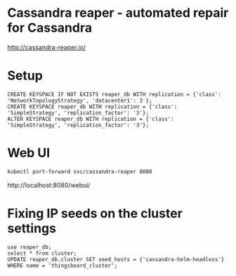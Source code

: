 # Cassandra reaper - automated repair for Cassandra 

http://cassandra-reaper.io/

# Setup
```cql
CREATE KEYSPACE IF NOT EXISTS reaper_db WITH replication = {'class': 'NetworkTopologyStrategy', 'datacenter1': 3 };
CREATE KEYSPACE reaper_db WITH replication = {'class': 'SimpleStrategy', 'replication_factor': '3'};
ALTER KEYSPACE reaper_db WITH replication = {'class': 'SimpleStrategy', 'replication_factor': '3'};
```

# Web UI

```bash
kubectl port-forward svc/cassandra-reaper 8080
```

http://localhost:8080/webui/


# Fixing IP seeds on the cluster settings

```cql
use reaper_db;
select * from cluster;
UPDATE reaper_db.cluster SET seed_hosts = {'cassandra-helm-headless'} WHERE name = 'thingsboard_cluster';
```
